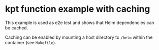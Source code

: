 # kpt function example with caching

This example is used as e2e test and shows that Helm dependencies can be cached.  

Caching can be enabled by mounting a host directory to `/helm` within the container (see `Makefile`).
